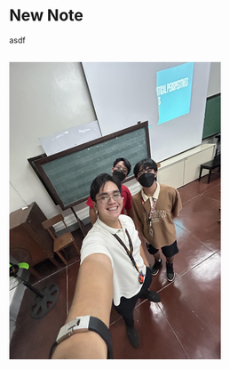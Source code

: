 # New Note

asdf&nbsp;<div><br></div><div><img src="https://raw.githubusercontent.com/NFCNexusGit/NFCNexus-Public-Library/main/gab/sdaf/new_note_9936f0af-b30e-4f59-a05e-d55684ff9e2f/453899953_1211090326902166_8106498273870731994_n.jpg" data-filename="453899953_1211090326902166_8106498273870731994_n.jpg" style="max-width: 100%; height: 535px; cursor: se-resize; width: 381px;" data-original-width="1032" data-original-height="1376"><br></div>